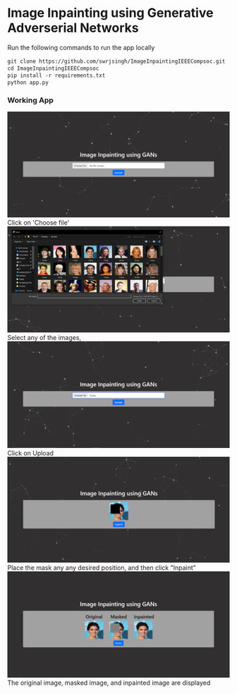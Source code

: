 # Image Inpainting using Generative Adverserial Networks

Run the following commands to run the app locally
```
git clone https://github.com/swrjsingh/ImageInpaintingIEEECompsoc.git
cd ImageInpaintingIEEECompsoc
pip install -r requirements.txt
python app.py
```

### Working App 
![Landing page](Media/Img1.png)
Click on 'Choose file'
![Choose File](Media/Img2.png)
Select any of the images, 
![Upload File](Media/Img3.png)
Click on Upload
![Masking Image](Media/Img4.png)
Place the mask any any desired position, and then click "Inpaint"
![Final Inpainting](Media/Img5.png)
The original image, masked image, and inpainted image are displayed
